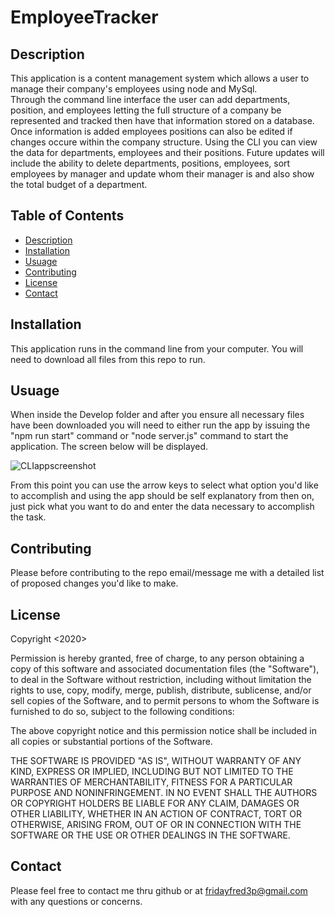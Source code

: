 # EmployeeTracker

## Description

This application is a content management system which allows a user to manage their company's employees using node and MySql.  
Through the command line interface the user can add departments, position, and employees letting the full structure of a company
be represented and tracked then have that information stored on a database.  Once information is added employees positions can also
be edited if changes occure within the company structure.  Using the CLI you can view the data for departments, employees and their positions.
Future updates will include the ability to delete departments, positions, employees, sort employees by manager and update whom their manager is
and also show the total budget of a department.

## Table of Contents

* [Description](#Description)
* [Installation](#Installation)
* [Usuage](#Usuage)
* [Contributing](Contributing)
* [License](#License)
* [Contact](#Contact)

## Installation

This application runs in the command line from your computer.  You will need to download all files from this repo to run.

## Usuage

When inside the Develop folder and after you ensure all necessary files have been downloaded you will need to either run the app by issuing the "npm run start" command
or "node server.js" command to start the application.  The screen below will be displayed.

![CLIappscreenshot](https://github.com/fridayfred3p/EmployeeTracker/blob/master/assets/employee-trackerss.png)

From this point you can use the arrow keys to select what option you'd like to accomplish and using the app should be self explanatory from then on, just pick what you want
to do and enter the data necessary to accomplish the task.

## Contributing

Please before contributing to the repo email/message me with a detailed list of proposed changes you'd like to make.

## License


Copyright <2020> <Timothy Peterson>

Permission is hereby granted, free of charge, to any person obtaining a copy of this software and associated documentation files (the "Software"), to deal in the Software without restriction, including without limitation the rights to use, copy, modify, merge, publish, distribute, sublicense, and/or sell copies of the Software, and to permit persons to whom the Software is furnished to do so, subject to the following conditions:

The above copyright notice and this permission notice shall be included in all copies or substantial portions of the Software.

THE SOFTWARE IS PROVIDED "AS IS", WITHOUT WARRANTY OF ANY KIND, EXPRESS OR IMPLIED, INCLUDING BUT NOT LIMITED TO THE WARRANTIES OF MERCHANTABILITY, FITNESS FOR A PARTICULAR PURPOSE AND NONINFRINGEMENT. IN NO EVENT SHALL THE AUTHORS OR COPYRIGHT HOLDERS BE LIABLE FOR ANY CLAIM, DAMAGES OR OTHER LIABILITY, WHETHER IN AN ACTION OF CONTRACT, TORT OR OTHERWISE, ARISING FROM, OUT OF OR IN CONNECTION WITH THE SOFTWARE OR THE USE OR OTHER DEALINGS IN THE SOFTWARE.

## Contact

Please feel free to contact me thru github or at <fridayfred3p@gmail.com> with any questions or concerns.
